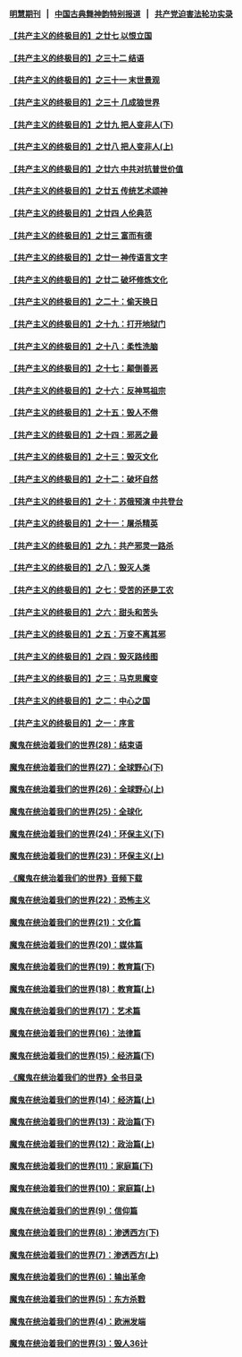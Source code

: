 #### [明慧期刊](https://github.com/gfw-breaker/mh-qikan) &nbsp;&nbsp;|&nbsp;&nbsp; [中国古典舞神韵特别报道](https://github.com/gfw-breaker/mh-news/blob/master/shenyun.md?t=07120237) &nbsp;&nbsp;|&nbsp;&nbsp; [共产党迫害法轮功实录](https://github.com/gfw-breaker/mh-news/blob/master/README.md?t=07120237)  

#### [【共产主义的终极目的】之廿七 以恨立国](../pages/nsc422/n11336944.md?t=07120237) 

#### [【共产主义的终极目的】之三十二 结语](../pages/nsc422/n11360535.md?t=07120237) 

#### [【共产主义的终极目的】之三十一 末世景观](../pages/nsc422/n11351129.md?t=07120237) 

#### [【共产主义的终极目的】之三十 几成狼世界](../pages/nsc422/n11348280.md?t=07120237) 

#### [【共产主义的终极目的】之廿九 把人变非人(下)](../pages/nsc422/n11344140.md?t=07120237) 

#### [【共产主义的终极目的】之廿八 把人变非人(上)](../pages/nsc422/n11340492.md?t=07120237) 

#### [【共产主义的终极目的】之廿六 中共对抗普世价值](../pages/nsc422/n11324785.md?t=07120237) 

#### [【共产主义的终极目的】之廿五 传统艺术颂神](../pages/nsc422/n11296396.md?t=07120237) 

#### [【共产主义的终极目的】之廿四 人伦典范](../pages/nsc422/n11296397.md?t=07120237) 

#### [【共产主义的终极目的】之廿三 富而有德](../pages/nsc422/n11283598.md?t=07120237) 

#### [【共产主义的终极目的】之廿一 神传语言文字](../pages/nsc422/n11263265.md?t=07120237) 

#### [【共产主义的终极目的】之廿二 破坏修炼文化](../pages/nsc422/n11245728.md?t=07120237) 

#### [【共产主义的终极目的】之二十：偷天换日](../pages/nsc422/n11238846.md?t=07120237) 

#### [【共产主义的终极目的】之十九：打开地狱门](../pages/nsc422/n11206376.md?t=07120237) 

#### [【共产主义的终极目的】之十八：柔性洗脑](../pages/nsc422/n11199994.md?t=07120237) 

#### [【共产主义的终极目的】之十七：颠倒善恶](../pages/nsc422/n11179782.md?t=07120237) 

#### [【共产主义的终极目的】之十六：反神骂祖宗](../pages/nsc422/n11166798.md?t=07120237) 

#### [【共产主义的终极目的】之十五：毁人不倦](../pages/nsc422/n11166792.md?t=07120237) 

#### [【共产主义的终极目的】之十四：邪恶之最](../pages/nsc422/n11150249.md?t=07120237) 

#### [【共产主义的终极目的】之十三：毁灭文化](../pages/nsc422/n11135227.md?t=07120237) 

#### [【共产主义的终极目的】之十二：破坏自然](../pages/nsc422/n11135214.md?t=07120237) 

#### [【共产主义的终极目的】之十：苏俄预演 中共登台](../pages/nsc422/n11118424.md?t=07120237) 

#### [【共产主义的终极目的】之十一：屠杀精英](../pages/nsc422/n11118442.md?t=07120237) 

#### [【共产主义的终极目的】之九：共产邪灵一路杀](../pages/nsc422/n11114139.md?t=07120237) 

#### [【共产主义的终极目的】之八：毁灭人类](../pages/nsc422/n11108503.md?t=07120237) 

#### [【共产主义的终极目的】之七：受苦的还是工农](../pages/nsc422/n11101809.md?t=07120237) 

#### [【共产主义的终极目的】之六：甜头和苦头](../pages/nsc422/n11096971.md?t=07120237) 

#### [【共产主义的终极目的】之五：万变不离其邪](../pages/nsc422/n11091285.md?t=07120237) 

#### [【共产主义的终极目的】之四：毁灭路线图](../pages/nsc422/n11086284.md?t=07120237) 

#### [【共产主义的终极目的】之三：马克思魔变](../pages/nsc422/n11061941.md?t=07120237) 

#### [【共产主义的终极目的】之二：中心之国](../pages/nsc422/n11047728.md?t=07120237) 

#### [【共产主义的终极目的】之一：序言](../pages/nsc422/n11086077.md?t=07120237) 

#### [魔鬼在统治着我们的世界(28)：结束语](../pages/nsc422/n10936246.md?t=07120237) 

#### [魔鬼在统治着我们的世界(27)：全球野心(下)](../pages/nsc422/n10928319.md?t=07120237) 

#### [魔鬼在统治着我们的世界(26)：全球野心(上)](../pages/nsc422/n10900318.md?t=07120237) 

#### [魔鬼在统治着我们的世界(25)：全球化](../pages/nsc422/n10788205.md?t=07120237) 

#### [魔鬼在统治着我们的世界(24)：环保主义(下)](../pages/nsc422/n10695307.md?t=07120237) 

#### [魔鬼在统治着我们的世界(23)：环保主义(上)](../pages/nsc422/n10688613.md?t=07120237) 

#### [《魔鬼在统治着我们的世界》音频下载](../pages/nsc422/n10635553.md?t=07120237) 

#### [魔鬼在统治着我们的世界(22)：恐怖主义](../pages/nsc422/n10614727.md?t=07120237) 

#### [魔鬼在统治着我们的世界(21)：文化篇](../pages/nsc422/n10597706.md?t=07120237) 

#### [魔鬼在统治着我们的世界(20)：媒体篇](../pages/nsc422/n10586579.md?t=07120237) 

#### [魔鬼在统治着我们的世界(19)：教育篇(下)](../pages/nsc422/n10564808.md?t=07120237) 

#### [魔鬼在统治着我们的世界(18)：教育篇(上)](../pages/nsc422/n10526970.md?t=07120237) 

#### [魔鬼在统治着我们的世界(17)：艺术篇](../pages/nsc422/n10499093.md?t=07120237) 

#### [魔鬼在统治着我们的世界(16)：法律篇](../pages/nsc422/n10485969.md?t=07120237) 

#### [魔鬼在统治着我们的世界(15)：经济篇(下)](../pages/nsc422/n10469975.md?t=07120237) 

#### [《魔鬼在统治着我们的世界》全书目录](../pages/nsc422/n10464261.md?t=07120237) 

#### [魔鬼在统治着我们的世界(14)：经济篇(上)](../pages/nsc422/n10457370.md?t=07120237) 

#### [魔鬼在统治着我们的世界(13)：政治篇(下)](../pages/nsc422/n10448270.md?t=07120237) 

#### [魔鬼在统治着我们的世界(12)：政治篇(上)](../pages/nsc422/n10444576.md?t=07120237) 

#### [魔鬼在统治着我们的世界(11)：家庭篇(下)](../pages/nsc422/n10440961.md?t=07120237) 

#### [魔鬼在统治着我们的世界(10)：家庭篇(上)](../pages/nsc422/n10435448.md?t=07120237) 

#### [魔鬼在统治着我们的世界(9)：信仰篇](../pages/nsc422/n10432159.md?t=07120237) 

#### [魔鬼在统治着我们的世界(8)：渗透西方(下)](../pages/nsc422/n10429603.md?t=07120237) 

#### [魔鬼在统治着我们的世界(7)：渗透西方(上)](../pages/nsc422/n10426013.md?t=07120237) 

#### [魔鬼在统治着我们的世界(6)：输出革命](../pages/nsc422/n10421536.md?t=07120237) 

#### [魔鬼在统治着我们的世界(5)：东方杀戮](../pages/nsc422/n10417707.md?t=07120237) 

#### [魔鬼在统治着我们的世界(4)：欧洲发端](../pages/nsc422/n10414890.md?t=07120237) 

#### [魔鬼在统治着我们的世界(3)：毁人36计](../pages/nsc422/n10411583.md?t=07120237) 

